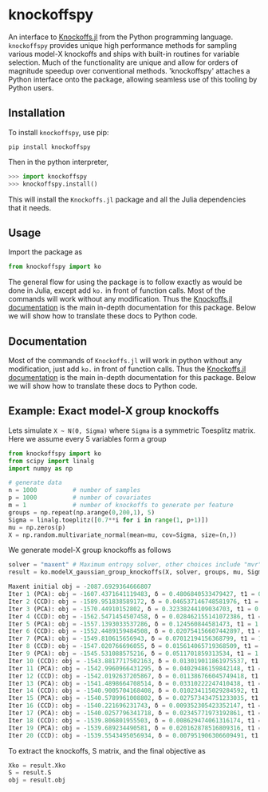# knockoffspy

An interface to [Knockoffs.jl](https://github.com/biona001/Knockoffs.jl) from the Python programming language. `knockoffspy` provides unique high performance methods for sampling various model-X knockoffs and ships with built-in routines for variable selection. Much of the functionality are unique and allow for orders of magnitude speedup over conventional methods. 'knockoffspy' attaches a Python interface onto the package, allowing seamless use of this tooling by Python users. 

## Installation

To install `knockoffspy`, use pip:
```
pip install knockoffspy
```
Then in the python interpreter,
```python
>>> import knockoffspy
>>> knockoffspy.install()
```
This will install the `Knockoffs.jl` package and all the Julia dependencies that it needs. 

## Usage

Import the package as
```python
from knockoffspy import ko
```
The general flow for using the package is to follow exactly as would be done in Julia, except add `ko.` in front of function calls. Most of the commands will work without any modification. Thus the [Knockoffs.jl documentation](https://biona001.github.io/Knockoffs.jl/dev/) is the main in-depth documentation for this package. Below we will show how to translate these docs to Python code.

## Documentation

Most of the commands of `Knockoffs.jl` will work in python without any modification, just add `ko.` in front of function calls. Thus the [Knockoffs.jl documentation](https://biona001.github.io/Knockoffs.jl/dev/) is the main in-depth documentation for this package. Below we will show how to translate these docs to Python code.

## Example: Exact model-X group knockoffs

Lets simulate `X ~ N(0, Sigma)` where `Sigma` is a symmetric Toesplitz matrix. Here we assume every 5 variables form a group

```python
from knockoffspy import ko
from scipy import linalg
import numpy as np

# generate data
n = 1000          # number of samples
p = 1000          # number of covariates
m = 1             # number of knockoffs to generate per feature
groups = np.repeat(np.arange(0,200,1), 5)
Sigma = linalg.toeplitz([0.7**i for i in range(1, p+1)])
mu = np.zeros(p)
X = np.random.multivariate_normal(mean=mu, cov=Sigma, size=(n,))
```
We generate model-X group knockoffs as follows
```python
solver = "maxent" # Maximum entropy solver, other choices include "mvr", "sdp", "equi"
result = ko.modelX_gaussian_group_knockoffs(X, solver, groups, mu, Sigma, verbose=True)

Maxent initial obj = -2087.6929364666807
Iter 1 (PCA): obj = -1607.4371641119483, δ = 0.4806840533479427, t1 = 0.28, t2 = 0.46
Iter 2 (CCD): obj = -1589.951838589172, δ = 0.046537146748581976, t1 = 0.42, t2 = 1.28, t3 = 0.0
Iter 3 (PCA): obj = -1570.44910152802, δ = 0.32338244109034703, t1 = 0.67, t2 = 1.74
Iter 4 (CCD): obj = -1562.5471454507458, δ = 0.028462155141072386, t1 = 0.81, t2 = 2.56, t3 = 0.0
Iter 5 (PCA): obj = -1557.1393033537286, δ = 0.124560844581473, t1 = 1.04, t2 = 2.99
Iter 6 (CCD): obj = -1552.4489159484508, δ = 0.020754156607442897, t1 = 1.18, t2 = 3.81, t3 = 0.01
Iter 7 (PCA): obj = -1549.810615656943, δ = 0.07012194156368799, t1 = 1.43, t2 = 4.27
Iter 8 (CCD): obj = -1547.020766696055, δ = 0.015614065719368509, t1 = 1.56, t2 = 5.09, t3 = 0.01
Iter 9 (PCA): obj = -1545.531088575216, δ = 0.0511701859313534, t1 = 1.82, t2 = 5.58
Iter 10 (CCD): obj = -1543.8817717502163, δ = 0.013019011861975537, t1 = 1.95, t2 = 6.4, t3 = 0.01
Iter 11 (PCA): obj = -1542.9960966431295, δ = 0.04029486159842148, t1 = 2.23, t2 = 6.87
Iter 12 (CCD): obj = -1542.0192637205867, δ = 0.011386766045749418, t1 = 2.36, t2 = 7.69, t3 = 0.01
Iter 13 (PCA): obj = -1541.4898664708514, δ = 0.03310222247410438, t1 = 2.61, t2 = 8.17
Iter 14 (CCD): obj = -1540.9005704168408, δ = 0.010234115029284592, t1 = 2.74, t2 = 8.99, t3 = 0.01
Iter 15 (PCA): obj = -1540.5789961008802, δ = 0.027573434751233035, t1 = 3.5, t2 = 9.5
Iter 16 (CCD): obj = -1540.221696231743, δ = 0.009352305423352147, t1 = 3.62, t2 = 10.33, t3 = 0.01
Iter 17 (PCA): obj = -1540.0257796341718, δ = 0.02345771973192861, t1 = 4.15, t2 = 10.83
Iter 18 (CCD): obj = -1539.806801955503, δ = 0.008629474061316174, t1 = 4.28, t2 = 11.68, t3 = 0.02
Iter 19 (PCA): obj = -1539.689234490581, δ = 0.020162878516809316, t1 = 4.81, t2 = 12.21
Iter 20 (CCD): obj = -1539.5543495056934, δ = 0.007951906306609491, t1 = 4.93, t2 = 13.03, t3 = 0.02
```
To extract the knockoffs, S matrix, and the final objective as
```python
Xko = result.Xko
S = result.S
obj = result.obj
```